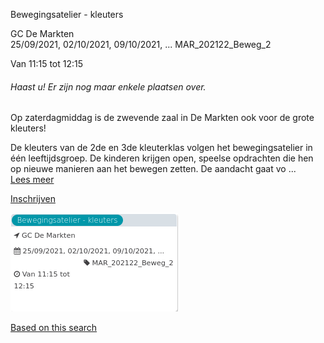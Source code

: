 Bewegingsatelier - kleuters

GC De Markten  
25/09/2021, 02/10/2021, 09/10/2021, ... MAR\_202122\_Beweg\_2  

Van 11:15 tot 12:15

  

###### *Haast u! Er zijn nog maar enkele plaatsen over.*

  

Op zaterdagmiddag is de zwevende zaal in De Markten ook voor de grote kleuters!  
  
De kleuters van de 2de en 3de kleuterklas volgen het bewegingsatelier in één leeftijdsgroep. De kinderen krijgen open, speelse opdrachten die hen op nieuwe manieren aan het bewegen zetten. De aandacht gaat vo ...  
[Lees meer](https://tickets.vgc.be/activity/subscribe/MAR_202122_Beweg_2)

[Inschrijven](https://tickets.vgc.be/activity/subscribe/MAR_202122_Beweg_2)

![](63007.png)

[Based on this search](https://tickets.vgc.be/activity/index?&vrijeplaatsen=1&Age%5B%5D=3%2C4&entity=244)